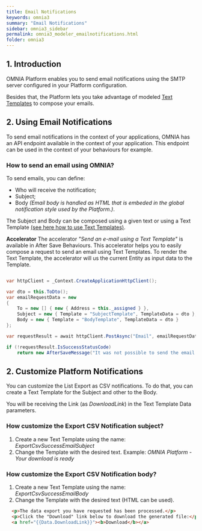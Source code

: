 ```yaml
---
title: Email Notifications
keywords: omnia3
summary: "Email Notifications"
sidebar: omnia3_sidebar
permalink: omnia3_modeler_emailnotifications.html
folder: omnia3
---
```


## 1. Introduction

OMNIA Platform enables you to send email notifications using the SMTP server configured in your Platform configuration.

Besides that, the Platform lets you take advantage of modeled [Text Templates](/omnia3_modeler_texttemplates.html) to compose your emails.


## 2. Using Email Notifications

To send email notifications in the context of your applications, OMNIA has an API endpoint available in the context of your application.
This endpoint can be used in the context of your behaviours for example.

### How to send an email using OMNIA?

To send emails, you can define:

 - Who will receive the notification; 
 - Subject; 
 - Body _(Email body is handled as HTML that is embeded in the global notification style used by the Platform.)_.

The Subject and Body can be composed using a given text or using a Text Template [(see here how to use Text Templates)](/omnia3_modeler_texttemplates.html).

**Accelerator**
The accelerator _"Send an e-mail using a Text Template"_ is available in After Save Behaviours. This accelerator helps you to easily compose a request to send an email using Text Templates. To render the Text Template, the accelerator will us the current Entity as input data to the Template.


```c#

var httpClient = _Context.CreateApplicationHttpClient();

var dto = this.ToDto();
var emailRequestData = new
{
    To = new [] { new { Address = this._assigned } },
    Subject = new { Template = "SubjectTemplate", TemplateData = dto },
    Body = new { Template = "BodyTemplate", TemplateData = dto }
};

var requestResult = await httpClient.PostAsync("Email", emailRequestData);

if (!requestResult.IsSuccessStatusCode)
    return new AfterSaveMessage("It was not possible to send the email notification.", AfterSaveMessageType.Warning);

```


## 2. Customize Platform Notifications

You can customize the List Export as CSV notifications.
To do that, you can create a Text Template for the Subject and other to the Body.

You will be receiving the Link (as _DownloadLink_) in the Text Template Data parameters.



### How customize the Export CSV Notification subject?

 1. Create a new Text Template using the name:  _ExportCsvSuccessEmailSubject_
 1. Change the Template with the desired text. Example: _OMNIA Platform - Your download is ready_


### How customize the Export CSV Notification body?

 1. Create a new Text Template using the name:  _ExportCsvSuccessEmailBody_
 1. Change the Template with the desired text (HTML can be used). 
 
```HTML
  <p>The data export you have requested has been processed.</p>
  <p>Click the "Download" link below to download the generated file:</p>
  <a href="{{Data.DownloadLink}}"><b>Download</b></a>
```
 